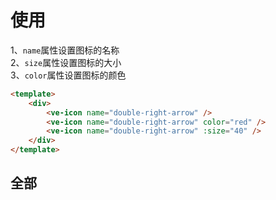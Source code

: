 # 使用

1、`name`属性设置图标的名称<br> 2、`size`属性设置图标的大小<br> 3、`color`属性设置图标的颜色

```html
<template>
    <div>
        <ve-icon name="double-right-arrow" />
        <ve-icon name="double-right-arrow" color="red" />
        <ve-icon name="double-right-arrow" :size="40" />
    </div>
</template>
```

## 全部
<collection/>


<script setup>
import collection from "./collection.vue"
</script>